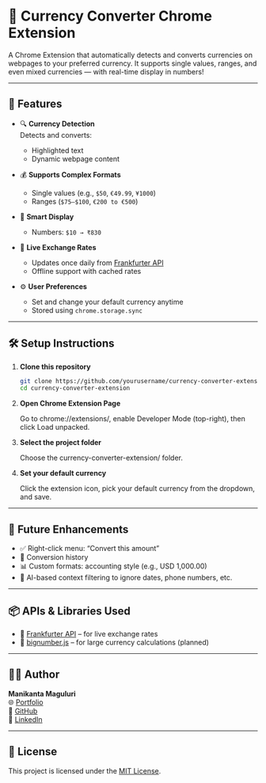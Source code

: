 # 💱 Currency Converter Chrome Extension

A Chrome Extension that automatically detects and converts currencies on webpages to your preferred currency. It supports single values, ranges, and even mixed currencies — with real-time display in numbers!

---

## 🌟 Features

- 🔍 **Currency Detection**  
  Detects and converts:
  - Highlighted text
  - Dynamic webpage content

- 💰 **Supports Complex Formats**  
  - Single values (e.g., `$50`, `€49.99`, `¥1000`)
  - Ranges (`$75–$100`, `€200 to €500`)

- 🧠 **Smart Display**
  - Numbers: `$10 → ₹830`

- 🔁 **Live Exchange Rates**
  - Updates once daily from [Frankfurter API](https://www.frankfurter.app/)
  - Offline support with cached rates

- ⚙️ **User Preferences**
  - Set and change your default currency anytime
  - Stored using `chrome.storage.sync`

---

## 🛠️ Setup Instructions

1. **Clone this repository**

   ```bash
   git clone https://github.com/yourusername/currency-converter-extension.git
   cd currency-converter-extension

2. **Open Chrome Extension Page**

    Go to chrome://extensions/, enable Developer Mode (top-right), then click Load unpacked.

3. **Select the project folder**

    Choose the currency-converter-extension/ folder.

4. **Set your default currency**

    Click the extension icon, pick your default currency from the dropdown, and save.


---

## 🚀 Future Enhancements

- ✅ Right-click menu: “Convert this amount”
- 🧾 Conversion history
- 📊 Custom formats: accounting style (e.g., USD 1,000.00)
- 🧠 AI-based context filtering to ignore dates, phone numbers, etc.

---

## 📦 APIs & Libraries Used

- 📡 [Frankfurter API](https://www.frankfurter.app/) – for live exchange rates
- 🔢 [bignumber.js](https://github.com/MikeMcl/bignumber.js/) – for large currency calculations (planned)

---

## 🧑‍💻 Author

**Manikanta Maguluri**  
🌐 [Portfolio](https://manikantamaguluri.live)  
🔗 [GitHub](https://github.com/Manikanta2502)  
💼 [LinkedIn](https://www.linkedin.com/in/manikantamaguluri)

---

## 📝 License

This project is licensed under the [MIT License](./LICENSE).